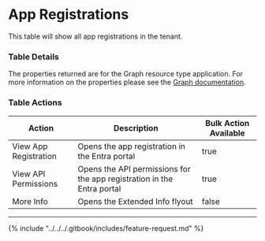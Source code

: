 # App Registrations

This table will show all app registrations in the tenant.

### Table Details

The properties returned are for the Graph resource type application. For more information on the properties please see the [Graph documentation](https://learn.microsoft.com/en-us/graph/api/resources/application?view=graph-rest-1.0#properties).

### Table Actions

<table><thead><tr><th>Action</th><th>Description</th><th data-type="checkbox">Bulk Action Available</th></tr></thead><tbody><tr><td>View App Registration</td><td>Opens the app registration in the Entra portal</td><td>true</td></tr><tr><td>View API Permissions</td><td>Opens the API permissions for the app registration in the Entra portal</td><td>true</td></tr><tr><td>More Info</td><td>Opens the Extended Info flyout</td><td>false</td></tr></tbody></table>

***

{% include "../../../.gitbook/includes/feature-request.md" %}
